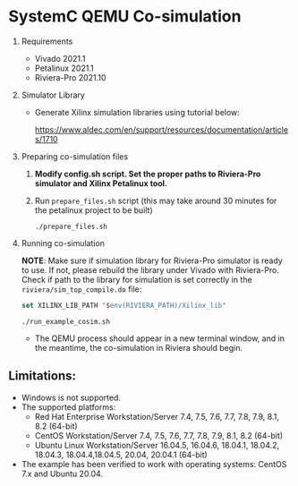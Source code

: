 # SystemC QEMU Co-simulation

1. Requirements
   - Vivado 2021.1
   - Petalinux 2021.1
   - Riviera-Pro 2021.10

2. Simulator Library
   - Generate Xilinx simulation libraries using tutorial below:

     https://www.aldec.com/en/support/resources/documentation/articles/1710

3. Preparing co-simulation files
   1. **Modify config.sh script. Set the proper paths to Riviera-Pro simulator and Xilinx Petalinux tool.**
   2. Run `prepare_files.sh` script (this may take around 30 minutes for the petalinux project to be built)

      `./prepare_files.sh`

4. Running co-simulation

   **NOTE**: Make sure if simulation library for Riviera-Pro simulator is ready
   to use. If not, please rebuild the library under Vivado with Riviera-Pro.
   Check if path to the library for simulation is set correctly in the
   `riviera/sim_top_compile.do` file:

   ```tcl
   set XILINX_LIB_PATH "$env(RIVIERA_PATH)/Xilinx_lib"
   ```

   `./run_example_cosim.sh`

   - The QEMU process should appear in a new terminal window, and in the meantime, the co-simulation in Riviera should begin.

## Limitations:
- Windows is not supported.
- The supported platforms:
  - Red Hat Enterprise Workstation/Server 7.4, 7.5, 7.6, 7.7, 7.8, 7.9, 8.1, 8.2 (64-bit)
  - CentOS Workstation/Server 7.4, 7.5, 7.6, 7.7, 7.8, 7.9, 8.1, 8.2 (64-bit)
  - Ubuntu Linux Workstation/Server 16.04.5, 16.04.6, 18.04.1, 18.04.2, 18.04.3,
    18.04.4,18.04.5, 20.04, 20.04.1 (64-bit)
- The example has been verified to work with operating systems: CentOS 7.x and
  Ubuntu 20.04.

